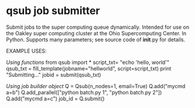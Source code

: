 # qsub job submitter

Submit jobs to the super computing queue dynamically. Intended for use on the Oakley super computing cluster at the Ohio Supercomputing Center. In Python. Supports many parameters; see source code of __init__.py for details.

EXAMPLE USES:

*Using functions*
    from qsub import *
    script_txt= "echo 'hello, world'"
    qsub_txt = fill_template(jobname="hellworld", script=script_txt)
    print "Submitting..."
    jobid = submit(qsub_txt)
    
*Using job builder object*
    Q = Qsub(n_nodes=1, email=True)
    Q.add("mycmd a=b")
    Q.add_parallel(["python batch.py 1", "python batch.py 2"])
    Q.add("mycmd a=c")
    job_id = Q.submit()
